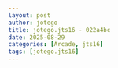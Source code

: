 ```yaml
---
layout: post
author: jotego
title: jotego.jts16 - 022a4bc
date: 2025-08-29
categories: [Arcade, jts16]
tags: [jotego.jts16]
---
```


